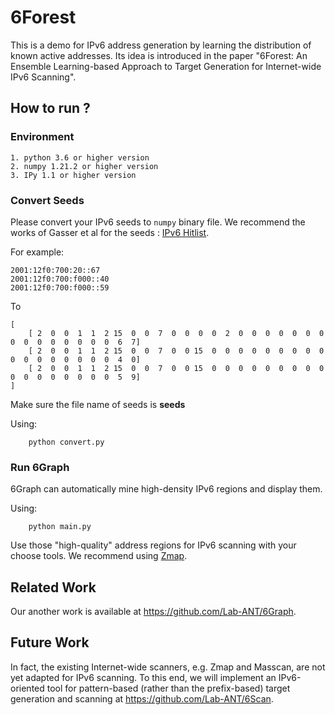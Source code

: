 

# 6Forest

This is a demo for IPv6 address generation by learning the distribution of known active addresses. Its idea is introduced in the paper "6Forest: An Ensemble Learning-based Approach to Target Generation for Internet-wide IPv6 Scanning".


## How to run ?

### Environment

    1. python 3.6 or higher version
    2. numpy 1.21.2 or higher version
    3. IPy 1.1 or higher version


###  Convert Seeds
Please convert your IPv6 seeds to ```numpy```  binary file. We recommend the works of Gasser et al for the seeds : [IPv6 Hitlist](https://ipv6hitlist.github.io/).

For example:

    2001:12f0:700:20::67
    2001:12f0:700:f000::40
    2001:12f0:700:f000::59
To

    [
        [ 2  0  0  1  1  2 15  0  0  7  0  0  0  0  2  0  0  0  0  0  0  0  0  0  0  0  0  0  0  0  6  7]
        [ 2  0  0  1  1  2 15  0  0  7  0  0 15  0  0  0  0  0  0  0  0  0  0  0  0  0  0  0  0  0  4  0]
        [ 2  0  0  1  1  2 15  0  0  7  0  0 15  0  0  0  0  0  0  0  0  0  0  0  0  0  0  0  0  0  5  9]
    ]

Make sure the file name of seeds is __seeds__

Using:

```shell
    python convert.py
```


### Run 6Graph 

6Graph can automatically mine high-density IPv6 regions and display them.

Using:

```shell
    python main.py
```

Use those "high-quality" address regions for IPv6 scanning with your choose tools. We recommend using [Zmap](https://github.com/tumi8/zmap).





## Related Work 
Our another work is available at
<https://github.com/Lab-ANT/6Graph>.


## Future Work

In fact, the existing Internet-wide scanners, e.g. Zmap and Masscan, are not yet adapted for IPv6 scanning. To this end, we will implement an IPv6-oriented tool for pattern-based (rather than the prefix-based) target generation and scanning at <https://github.com/Lab-ANT/6Scan>.
